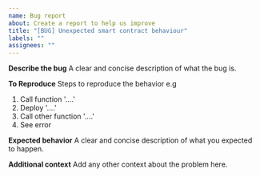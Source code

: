 ```yaml
---
name: Bug report
about: Create a report to help us improve
title: "[BUG] Unexpected smart contract behaviour"
labels: ""
assignees: ""
---
```


**Describe the bug** A clear and concise description of what the bug is.

**To Reproduce** Steps to reproduce the behavior e.g

1. Call function '....'
2. Deploy '....'
3. Call other function '....'
4. See error

**Expected behavior** A clear and concise description of what you expected to happen.

**Additional context** Add any other context about the problem here.
